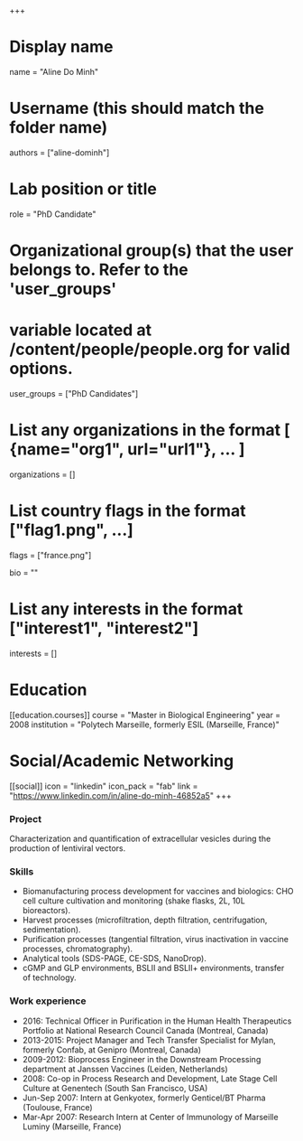 +++
# Display name
name = "Aline Do Minh"

# Username (this should match the folder name)
authors = ["aline-dominh"]

# Lab position or title
role = "PhD Candidate"

# Organizational group(s) that the user belongs to. Refer to the 'user_groups'
# variable located at /content/people/people.org for valid options.
user_groups = ["PhD Candidates"]

# List any organizations in the format [ {name="org1", url="url1"}, ... ]
organizations = []

# List country flags in the format ["flag1.png", ...]
flags = ["france.png"]

bio = ""

# List any interests in the format ["interest1", "interest2"]
interests = []

# Education
[[education.courses]]
  course = "Master in Biological Engineering"
  year = 2008
  institution = "Polytech Marseille, formerly ESIL (Marseille, France)"

# Social/Academic Networking
[[social]]
  icon = "linkedin"
  icon_pack = "fab"
  link = "https://www.linkedin.com/in/aline-do-minh-46852a5"
+++

### Project
Characterization and quantification of extracellular vesicles during the
production of lentiviral vectors.

### Skills
- Biomanufacturing process development for vaccines and biologics: CHO cell
  culture cultivation and monitoring (shake flasks, 2L, 10L bioreactors).
- Harvest processes (microfiltration, depth filtration, centrifugation,
  sedimentation).
- Purification processes (tangential filtration, virus inactivation in vaccine
  processes, chromatography).
- Analytical tools (SDS-PAGE, CE-SDS, NanoDrop).
- cGMP and GLP environments, BSLII and BSLII+ environments, transfer of
  technology.

### Work experience
- 2016: Technical Officer in Purification in the Human Health Therapeutics
  Portfolio at National Research Council Canada (Montreal, Canada)
- 2013-2015: Project Manager and Tech Transfer Specialist for Mylan, formerly
  Confab, at Genipro (Montreal, Canada)
- 2009-2012: Bioprocess Engineer in the Downstream Processing department at
  Janssen Vaccines (Leiden, Netherlands)
- 2008: Co-op in Process Research and Development, Late Stage Cell Culture at
  Genentech (South San Francisco, USA)
- Jun-Sep 2007: Intern at Genkyotex, formerly Genticel/BT Pharma (Toulouse,
  France)
- Mar-Apr 2007: Research Intern at Center of Immunology of Marseille Luminy
  (Marseille, France)
